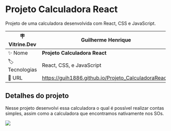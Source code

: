 # Projeto Calculadora React

Projeto de uma calculadora desenvolvida com React, CSS e JavaScript.

| :placard: Vitrine.Dev |    Guilherme Henrique    |
| -------------  | --- |
| :sparkles: Nome        | **Projeto Calculadora React**
| :label: Tecnologias | React, CSS, e JavaScript
| :rocket: URL         | https://guih1886.github.io/Projeto_CalculadoraReact/

## Detalhes do projeto

Nesse projeto desenvolvi essa calculadora o qual é possível realizar contas simples, assim como a calculadora que encontramos nativamente nos SOs.

<!-- Inserir imagem com a #vitrinedev ao final do link -->
![](https://github.com/guih1886/Projeto_CalculadoraReact/blob/main/src/assets/img1.png#vitrinedev)

